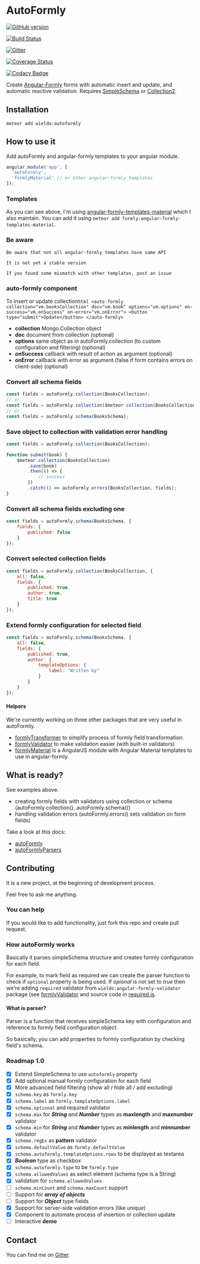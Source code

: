 AutoFormly
==========

[![GitHub version](https://badge.fury.io/gh/wieldo%2Fmeteor-autoformly.svg)](https://badge.fury.io/gh/wieldo%2Fmeteor-autoformly)

[![Build Status](https://travis-ci.org/wieldo/meteor-autoformly.svg)](https://travis-ci.org/wieldo/meteor-autoformly)

[![Gitter](https://badges.gitter.im/Join%20Chat.svg)](https://gitter.im/wieldo/meteor-autoformly?utm_source=badge&utm_medium=badge&utm_campaign=pr-badge&utm_content=badge)

[![Coverage Status](https://coveralls.io/repos/wieldo/meteor-autoformly/badge.svg?branch=master&service=github)](https://coveralls.io/github/wieldo/meteor-autoformly?branch=master)

[![Codacy Badge](https://api.codacy.com/project/badge/grade/b55750daf3c6417caf63154da85a9eae)](https://www.codacy.com/app/mys-sterowiec/meteor-autoformly)

Create [Angular-Formly](http://angular-formly.com) forms with automatic insert and update, and automatic reactive validation. Requires [SimpleSchema](http://github.com/aldeed/meteor-simple-schema) or [Collection2](http://github.com/aldeed/meteor-collection2).

Installation
------------

```
meteor add wieldo:autoformly
```

How to use it
-------------

Add autoFormly and angular-formly templates to your angular module.

```javascript
angular.module('app', [
  'autoFormly',
  'formlyMaterial' // or other angular-formly templates
]);
```

### Templates

As you can see above, I'm using [angular-formly-templates-material](http://github.com/formly-js/angular-formly-templates-material) which I also maintain. You can add it using `meteor add formly:angular-formly-templates-material`.

### Be aware

```
Be aware that not all angular-formly templates have same API

It is not yet a stable version

If you found some mismatch with other templates, post an issue
```

### auto-formly component

To insert or update collection`html
<auto-formly
    collection="vm.booksCollection"
    doc="vm.book"
    options="vm.options"
    on-success="vm.onSuccess"
    on-error="vm.onError">
    <button type="submit">Update</button>
</auto-formly>
`

-	**collection** Mongo.Collection object
-	**doc** document from collection (optional)
-	**options** same object as in autoFormly.collection (to custom configuration and filtering) (optional)
-	**onSuccess** callback with result of action as argument (optional)
-	**onError** callback with error as argument (false if form contains errors on client-side) (optional)

### Convert all schema fields

```javascript
const fields = autoFormly.collection(BooksCollection);
// or
const fields = autoFormly.collection($meteor.collection(BooksCollection);
// or
const fields = autoFormly.schema(BooksSchema);
```

### Save object to collection with validation error handling

```javascript
const fields = autoFormly.collection(BooksCollection);

function submit(book) {
    $meteor.collection(BooksCollection)
        .save(book)
        .then(() => {
            // success
        })
        .catch(() => autoFormly.errors(BooksCollection, fields);
}
```

### Convert all schema fields excluding one

```javascript
const fields = autoFormly.schema(BooksSchema, {
    fields: {
        published: false
    }
});
```

### Convert selected collection fields

```javascript
const fields = autoFormly.collection(BooksCollection, {
    all: false,
    fields: {
        published: true,
        author: true,
        title: true
    }
});
```

### Extend formly configuration for selected field

```javascript
const fields = autoFormly.schema(BooksSchema, {
    all: false,
    fields: {
        published: true,
        author: {
            templateOptions: {
                label: "Written by"
            }
        }
    }
});
```

#### Helpers

We're currently working on three other packages that are very useful in autoFormly.

-	[formlyTransformer](http://github.com/wieldo/angular-formly-transformer) to simplify process of formly field transformation.
-	[formlyValidator](http://github.com/wieldo/angular-formly-validator) to make validation easier (with built-in validators)
-	[formlyMaterial](http://github.com/formly-js/angular-formly-templates-material) is a AngularJS module with Angular Material templates to use in angular-formly.

What is ready?
--------------

See examples above.

-	creating formly fields with validators using collection or schema (autoFormly.collection(), autoFormly.schema())
-	handling validation errors (autoFormly.errors() sets validation on form fields)

Take a look at this docs:

-	[autoFormly](docs/auto-formly.md)
-	[autoFormlyParsers](docs/auto-formly-parsers.md)

Contributing
------------

It is a new project, at the beginning of development process.

Feel free to ask me anything.

### You can help

If you would like to add functionality, just fork this repo and create pull request.

### How autoFormly works

Basically it parses simpleSchema structure and creates formly configuration for each field.

For example, to mark field as required we can create the parser function to check if `optional` property is being used. If *opional* is not set to *true* then we're adding `required` validator from `wieldo:angular-formly-validator` package (see [formlyValidator](http://github.com/wieldo/angular-formly-validator) and source code in [required.js](lib/client/parsers/validators/required.js).

#### What is parser?

Parser is a function that receives simpleSchema key with configuration and reference to formly field configuration object.

So basically, you can add properties to formly configuration by checking field's schema.

### Roadmap 1.0

-	[x] Extend SimpleSchema to use `autoformly` property
-	[x] Add optional manual formly configuration for each field
-	[x] More advanced field filtering (show all / hide all / add excluding)
-	[x] `schema.key` as `formly.key`
-	[x] `schema.label` as `formly.templateOptions.label`
-	[x] `schema.optional` and required validator
-	[x] `schema.max` for ***String*** and ***Number*** types as **maxlength** and **maxnumber** validator
-	[x] `schema.min` for ***String*** and ***Number*** types as **minlength** and **minnumber** validator
-	[x] `schema.regEx` as **pattern** validator
-	[x] `schema.defaultValue` as `formly.defaultValue`
-	[x] `schema.autoformly.templateOptions.rows` to be displayed as textarea
-	[x] ***Boolean*** type as checkbox
-	[x] `schema.autoformly.type` to be `formly.type`
-	[x] `schema.allowedValues` as select element (schema type is a String)
-	[x] validation for `schema.allowedValues`
-	[ ] `schema.minCount` and `schema.maxCount` support
-	[ ] Support for ***array of objects***
-	[ ] Support for ***Object*** type fields
-	[x] Support for server-side validation errors (like *unique*\)
-	[x] Component to automate process of insertion or collection update
-	[ ] Interactive **demo**

Contact
-------

You can find me on [Gitter](https://gitter.im/wieldo/meteor-autoformly).
